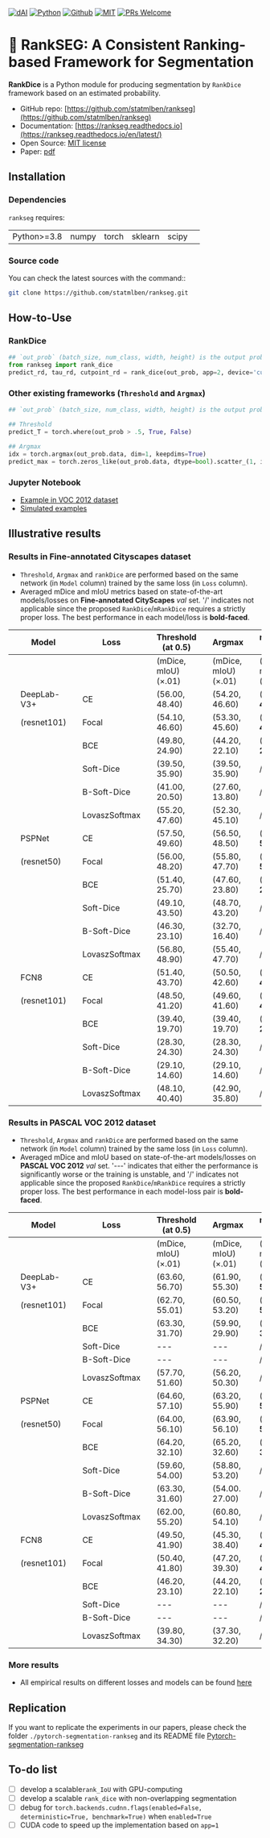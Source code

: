 [![dAI](https://img.shields.io/badge/CUHK-dAI-blueviolet)](https://bendai.org)
[![Python](https://badges.aleen42.com/src/python.svg)](https://www.python.org/)
[![Github](https://badges.aleen42.com/src/github.svg)](https://github.com/statmlben/rankseg)
[![MIT](https://img.shields.io/badge/License-MIT-yellow.svg)](https://opensource.org/licenses/MIT)
[![PRs Welcome](https://img.shields.io/badge/PRs-welcome-brightgreen.svg)](http://makeapullrequest.com)

# 🎲 RankSEG: A Consistent Ranking-based Framework for Segmentation

**RankDice** is a Python module for producing segmentation by `RankDice` framework based on an estimated probability. 

- GitHub repo: [https://github.com/statmlben/rankseg](https://github.com/statmlben/rankseg)
- Documentation: [https://rankseg.readthedocs.io](https://rankseg.readthedocs.io/en/latest/)
- Open Source: [MIT license](https://opensource.org/licenses/MIT)
- Paper: [pdf]()

## Installation

### Dependencies

`rankseg` requires:

| | | | | | |
|-|-|-|-|-|-|
| Python>=3.8 | numpy | torch | sklearn | scipy |

### Source code

You can check the latest sources with the command::

```bash
git clone https://github.com/statmlben/rankseg.git
```

## How-to-Use

### RankDice
```python
## `out_prob` (batch_size, num_class, width, height) is the output probability for each pixel based on a trained neural network
from rankseg import rank_dice
predict_rd, tau_rd, cutpoint_rd = rank_dice(out_prob, app=2, device='cuda')
```
### Other existing frameworks (`Threshold` and `Argmax`)
```python
## `out_prob` (batch_size, num_class, width, height) is the output probability for each pixel based on a trained neural network

## Threshold
predict_T = torch.where(out_prob > .5, True, False)

## Argmax
idx = torch.argmax(out_prob.data, dim=1, keepdims=True)
predict_max = torch.zeros_like(out_prob.data, dtype=bool).scatter_(1, idx, True)
```


### Jupyter Notebook
- [Example in VOC 2012 dataset](./pytorch-segmentation/rankdice.ipynb)
- [Simulated examples](./sim/sim.py)

## Illustrative results

### Results in **Fine-annotated Cityscapes dataset**

- `Threshold`, `Argmax` and `rankDice` are performed based on the same network (in `Model` column) trained by the same loss (in `Loss` column). 
- Averaged mDice and mIoU metrics based on state-of-the-art models/losses on **Fine-annotated CityScapes** *val* set. '/' indicates not applicable since the proposed `RankDice`/`mRankDice` requires a strictly proper loss. The best performance in each model/loss is **bold-faced**.

|   | Model       |     | Loss          |     | Threshold (at 0.5)           |     | Argmax                       |     | mRankDice (our)                  |
|---|-------------|-------------|---------------|-------------|------------------------------|-------------|------------------------------|-------------|----------------------------------|
|   |             |             |               |             | (mDice, mIoU) ($\times .01$) |             | (mDice, mIoU) ($\times .01$) |             | (mDice, mIoU) ($\times .01$)     |
|   | DeepLab-V3+ |             | CE            |             | (56.00, 48.40)               |             | (54.20, 46.60)               |             | (**57.80**, **49.80**) |
|   | (resnet101) |             | Focal         |             | (54.10, 46.60)               |             | (53.30, 45.60)               |             | (**56.50**, **48.70**) |
|   |             |             | BCE           |             | (49.80, 24.90)               |             | (44.20, 22.10)               |             | (**54.00**, **27.00**) |
|   |             |             | Soft-Dice     |             | (39.50, 35.90)               |             | (39.50, 35.90)               |             | /                                |
|   |             |             | B-Soft-Dice   |             | (41.00, 20.50)               |             | (27.60, 13.80)               |             | /                                |
|   |             |             | LovaszSoftmax |             | (55.20, 47.60)               |             | (52.30, 45.10)               |             | /                                |
|   | PSPNet      |             | CE            |             | (57.50, 49.60)               |             | (56.50, 48.50)               |             | (**59.30**, **51.00**) |
|   | (resnet50)  |             | Focal         |             | (56.00, 48.20)               |             | (55.80, 47.70)               |             | (**58.20**, **50.00**) |
|   |             |             | BCE           |             | (51.40, 25.70)               |             | (47.60, 23.80)               |             | (**55.10**, **27.60**) |
|   |             |             | Soft-Dice     |             | (49.10, 43.50)               |             | (48.70, 43.20)               |             | /                                |
|   |             |             | B-Soft-Dice   |             | (46.30, 23.10)               |             | (32.70, 16.40)               |             | /                                |
|   |             |             | LovaszSoftmax |             | (56.80, 48.90)               |             | (55.40, 47.70)               |             | /                                |
|   | FCN8        |             | CE            |             | (51.40, 43.70)               |             | (50.50, 42.60)               |             | (**53.50**, **45.30**) |
|   | (resnet101) |             | Focal         |             | (48.50, 41.20)               |             | (49.60, 41.60)               |             | (**51.50**, **43.70**) |
|   |             |             | BCE           |             | (39.40, 19.70)               |             | (39.40, 19.70)               |             | (**41.30**, **20.60**) |
|   |             |             | Soft-Dice     |             | (28.30, 24.30)               |             | (28.30, 24.30)               |             | /                                |
|   |             |             | B-Soft-Dice   |             | (29.10, 14.60)               |             | (29.10, 14.60)               |             | /                                |
|   |             |             | LovaszSoftmax |             | (48.10, 40.40)               |             | (42.90, 35.80)               |             | /                                |

### Results in **PASCAL VOC 2012 dataset**

- `Threshold`, `Argmax` and `rankDice` are performed based on the same network (in `Model` column) trained by the same loss (in `Loss` column). 
- Averaged mDice and mIoU based on state-of-the-art models/losses on **PASCAL VOC 2012** *val* set. '---' indicates that either the performance is significantly worse or the training is unstable, and '/' indicates not applicable since the proposed `RankDice`/`mRankDice` requires a strictly proper loss. The best performance in each model-loss pair is **bold-faced**.

|   | Model       |    | Loss          |    | Threshold (at 0.5)           |    | Argmax                       |    | mRankDice (our)                  |
|---|-------------|-------------|---------------|-------------|------------------------------|-------------|------------------------------|-------------|----------------------------------|
|   |             |             |               |             | (mDice, mIoU) ($\times .01$) |             | (mDice, mIoU) ($\times .01$) |             | (mDice, mIoU) ($\times .01$)     |
|   | DeepLab-V3+ |             | CE            |             | (63.60, 56.70)               |             | (61.90, 55.30)               |             | (**64.01**, **57.01**) |
|   | (resnet101) |             | Focal         |             | (62.70, 55.01)               |             | (60.50, 53.20)               |             | (**62.90**, **55.10**) |
|   |             |             | BCE           |             | (63.30, 31.70)               |             | (59.90, 29.90)               |             | (**64.60**, **32.30**) |
|   |             |             | Soft-Dice     |             | ---                          |             | ---                          |             | /                                |
|   |             |             | B-Soft-Dice   |             | ---                          |             | ---                          |             | /                                |
|   |             |             | LovaszSoftmax |             | (57.70, 51.60)               |             | (56.20, 50.30)               |             | /                                |
|   | PSPNet      |             | CE            |             | (64.60, 57.10)               |             | (63.20, 55.90)               |             | (**65.40**, **57.80**) |
|   | (resnet50)  |             | Focal         |             | (64.00, 56.10)               |             | (63.90, 56.10)               |             | (**66.60**, **58.50**) |
|   |             |             | BCE           |             | (64.20, 32.10)               |             | (65.20, 32.60)               |             | (**67.10, 33.50**)          |
|   |             |             | Soft-Dice     |             | (59.60, 54.00)               |             | (58.80, 53.20)               |             | /                                |
|   |             |             | B-Soft-Dice   |             | (63.30, 31.60)               |             | (54.00. 27.00)               |             | /                                |
|   |             |             | LovaszSoftmax |             | (62.00, 55.20)               |             | (60.80, 54.10)               |             | /                                |
|   | FCN8        |             | CE            |             | (49.50, 41.90)               |             | (45.30, 38.40)               |             | (**50.40**, **42.70**) |
|   | (resnet101) |             | Focal         |             | (50.40, 41.80)               |             | (47.20, 39.30)               |             | (**51.50**, **42.50**) |
|   |             |             | BCE           |             | (46.20, 23.10)               |             | (44.20, 22.10)               |             | (**47.70**, **23.80**) |
|   |             |             | Soft-Dice     |             | ---                          |             | ---                          |             | /                                |
|   |             |             | B-Soft-Dice   |             | ---                          |             | ---                          |             | /                                |
|   |             |             | LovaszSoftmax |             | (39.80, 34.30)               |             | (37.30, 32.20)               |             | /                                |

### More results
- All empirical results on different losses and models can be found [here](./results/test_out.md)

## Replication

If you want to replicate the experiments in our papers, please check the folder `./pytorch-segmentation-rankseg` and its README file [Pytorch-segmentation-rankseg](./pytorch-segmentation-rankseg/README.md)

## To-do list

- [ ] develop a scalable`rank_IoU` with GPU-computing
- [ ] develop a scalable `rank_dice` with non-overlapping segmentation
- [ ] debug for `torch.backends.cudnn.flags(enabled=False, deterministic=True, benchmark=True)` when `enabled=True`
- [ ] CUDA code to speed up the implementation based on `app=1`